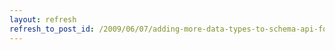 ```yaml
---
layout: refresh
refresh_to_post_id: /2009/06/07/adding-more-data-types-to-schema-api-for-drupal-7
---
```


